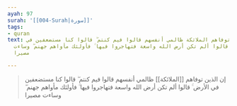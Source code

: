 ```yaml
---
ayah: 97
surah: '[[004-Surah|سورة]]'
tags:
- quran
text: إن الذين توفاهم الملائكة ظالمي أنفسهم قالوا فيم كنتم ۖ قالوا كنا مستضعفين في
  الأرض ۚ قالوا ألم تكن أرض الله واسعة فتهاجروا فيها ۚ فأولئك مأواهم جهنم ۖ وساءت
  مصيرا

---
```

> إن الذين توفاهم [[الملائكة]] ظالمي أنفسهم قالوا فيم كنتم ۖ قالوا كنا مستضعفين في الأرض ۚ قالوا ألم تكن أرض الله واسعة فتهاجروا فيها ۚ فأولئك مأواهم جهنم ۖ وساءت مصيرا

